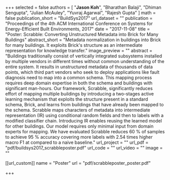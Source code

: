 +++
selected = false
authors = [
  "**Jason Koh**", "Bharathan Balaji", "Dhiman Sengupta", "Julian McAuley", "Yuvraj Agarwal", "Rajesh Gupta"
]
math = false
publication_short = "BuildSys2017"
url_dataset = ""
publication = "Proceedings of the 4th ACM International Conference on Systems for Energy-Efficient Built Environments, 2017"
date = "2017-11-08"
title = "Poster: Scrabble: Converting Unstructured Metadata into Brick for Many Buildings"
abstract_short = "Metadata normalization in buildings into Brick for many buildings. It exploits Brick's structure as an intermediate representation for knowledge transfer."
image_preview = ""
abstract = "Buildings traditionally consist of vertically integrated subsystems installed by multiple vendors in different times without common understanding of the entire system. It results in unstructured metadata of thousands of data points, which third part vendors who seek to deploy applications like fault diagnosis need to map into a common schema. This mapping process requires deep domain expertise in both the schema and buildings with significant man-hours. Our framework, Scrabble, significantly reduces effort of mapping multiple buildings by introducing a two-stages active learning mechanism that exploits the structure present in a standard schema, Brick, and learns from buildings that have already been mapped to the schema. Scrabble maps characters of metadata into intermediate representation (IR) using conditional random fields and then to labels with a modified classifier chain. Introducing IR enables reusing the learned model for other buildings. Our model requires only minimal input from domain experts for mapping. We have evaluated Scrabble reduces 60 % of samples to achieve 95 % accuracy covering more labels with 2.54 times higher macro F1 at compared to a naive baseline."
url_project = ""
url_pdf = "pdf/buildsys2017_scrabbleposter.pdf"
url_code = ""
url_video = ""
image = ""

[[url_custom]]
name = "Poster"
url = "pdf/scrabbleposter_poster.pdf"

+++

